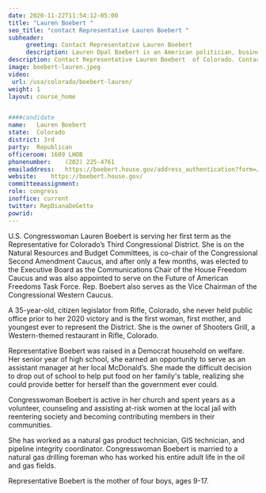 ```yaml
---
date: 2020-11-22T11:54:12-05:00
title: "Lauren Boebert "
seo_title: "contact Representative Lauren Boebert "
subheader:
     greeting: Contact Representative Lauren Boebert  
     description: Lauren Opal Boebert is an American politician, businesswoman, and gun-rights activist serving as the U.S. Representative for Colorado's 3rd congressional district. She is the first woman to represent Colorado’s 3rd Congressional district in Congress.
description: Contact Representative Lauren Boebert  of Colorado. Contact information for Lauren Boebert  includes email address, phone number, and mailing address.
image: boebert-lauren.jpeg
video: 
 url: /usa/colorado/boebert-lauren/
weight: 1
layout: course_home


####candidate
name:	Lauren Boebert 
state:	Colorado
district: 3rd
party:	Republican
officeroom:	1609 LHOB
phonenumber:	(202) 225-4761
emailaddress:	https://boebert.house.gov/address_authentication?form=/contact
website:	https://boebert.house.gov/
committeeassignment: 
role: congress
inoffice: current
twitter: RepDianaDeGette
powrid: 
---
```


U.S. Congresswoman Lauren Boebert is serving her first term as the Representative for Colorado’s Third Congressional District. She is on the Natural Resources and Budget Committees, is co-chair of the Congressional Second Amendment Caucus, and after only a few months, was elected to the Executive Board as the Communications Chair of the House Freedom Caucus and was also appointed to serve on the Future of American Freedoms Task Force. Rep. Boebert also serves as the Vice Chairman of the Congressional Western Caucus.

A 35-year-old, citizen legislator from Rifle, Colorado, she never held public office prior to her 2020 victory and is the first woman, first mother, and youngest ever to represent the District. She is the owner of Shooters Grill, a Western-themed restaurant in Rifle, Colorado.

Representative Boebert was raised in a Democrat household on welfare. Her senior year of high school, she earned an opportunity to serve as an assistant manager at her local McDonald’s. She made the difficult decision to drop out of school to help put food on her family's table, realizing she could provide better for herself than the government ever could.

Congresswoman Boebert is active in her church and spent years as a volunteer, counseling and assisting at-risk women at the local jail with reentering society and becoming contributing members in their communities.

She has worked as a natural gas product technician, GIS technician, and pipeline integrity coordinator. Congresswoman Boebert is married to a natural gas drilling foreman who has worked his entire adult life in the oil and gas fields.

Representative Boebert is the mother of four boys, ages 9-17.